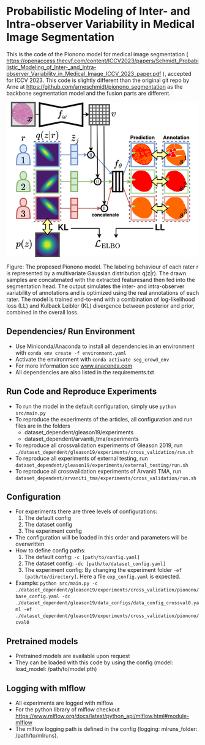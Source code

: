 
# Probabilistic Modeling of Inter- and Intra-observer Variability in Medical Image Segmentation
This is the code of the Pionono model for medical image segmentation ( https://openaccess.thecvf.com/content/ICCV2023/papers/Schmidt_Probabilistic_Modeling_of_Inter-_and_Intra-observer_Variability_in_Medical_Image_ICCV_2023_paper.pdf ), accepted for
ICCV 2023. This code is slightly different than the original git repo by Arne at https://github.com/arneschmidt/pionono_segmentation as the backbone segmentation model and the fusion parts are different.

![](Pionono_model.png)

Figure: The proposed Pionono model.
The labeling behaviour of each rater r is represented by a multivariate Gaussian distribution q(z|r). The drawn samples are concatenated with the extracted featuresand then fed into the segmentation head. 
The output simulates the inter- and intra-observer variability of annotations and is optimized using the real annotations of each rater. 
The model is trained end-to-end with a combination of log-likelihood loss (LL) and Kulback Leibler (KL) divergence between posterior and prior, combined in the overall loss.


## Dependencies/ Run Environment
* Use Miniconda/Anaconda to install all dependencies in an environment with `conda env create -f environment.yaml`
* Activate the environment with `conda activate seg_crowd_env`
* For more information see www.anaconda.com
* All dependencies are also listed in the requirements.txt

## Run Code and Reproduce Experiments
* To run the model in the default configuration, simply use `python src/main.py`
* To reproduce the experiments of the articles, all configuration and run files are in the folders
  * dataset_dependent/gleason19/experiments
  * dataset_dependent/arvaniti_tma/experiments
* To reproduce all crossvalidation experiments of Gleason 2019, run `./dataset_dependent/gleason19/experiments/cross_validation/run.sh`
* To reproduce all experiments of external testing, run `dataset_dependent/gleason19/experiments/external_testing/run.sh`
* To reproduce all crossvalidation experiments of Arvaniti TMA, run `dataset_dependent/arvaniti_tma/experiments/cross_validation/run.sh`

## Configuration
* For experiments there are three levels of configurations:
    1. The default config
    2. The dataset config
    3. The experiment config
* The configuration will be loaded in this order and parameters will be overwritten
* How to define config paths:
    1. The default config: `-c [path/to/config.yaml]`
    2. The dataset config: `-dc [path/to/dataset_config.yaml]`
    3. The experiment config: By changing the experiment folder `-ef [path/to/directory]`. Here a file `exp_config.yaml` is expected.
* Example: `python src/main.py -c ./dataset_dependent/gleason19/experiments/cross_validation/pionono/base_config.yaml -dc ./dataset_dependent/gleason19/data_configs/data_config_crossval0.yaml -ef ./dataset_dependent/gleason19/experiments/cross_validation/pionono/cval0
`

## Pretrained models
* Pretrained models are available upon request
* They can be loaded with this code by using the config (model:  load_model: /path/to/model.pth)

## Logging with mlflow
* All experiments are logged with mlflow
* For the python library of mlflow checkout https://www.mlflow.org/docs/latest/python_api/mlflow.html#module-mlflow 
* The mlflow logging path is defined in the config (logging:  mlruns_folder: /path/to/mlruns).





